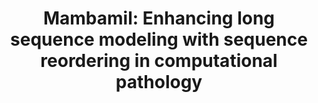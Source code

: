 ---
title: "Mambamil: Enhancing long sequence modeling with sequence reordering in computational pathology"
authors: "Shu Yang&#42;, Yihui Wang&#42;, Hao Chen#" 
pub_date: "2024-03-11"
image: "/static/img/pub/2024_mambamil.png" 
conf:
  - name: "MICCAI"
    url: "https://arxiv.org/abs/2403.06800"
github:
  - url: "isyangshu/MambaMIL"
---